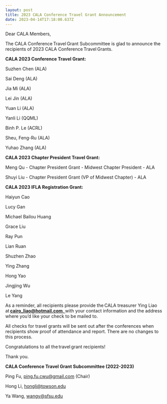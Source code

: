 ```yaml
---
layout: post
title: 2023 CALA Conference Travel Grant Announcement
date: 2023-04-14T17:18:00.637Z
---
```

Dear CALA Members, 

The CALA Conference Travel Grant Subcommittee is glad to announce the recipients of 2023 CALA Conference Travel Grants. 

**CALA 2023 Conference Travel Grant:** 

Suzhen Chen (ALA) 

Sai Deng (ALA) 

Jia Mi (ALA) 

Lei Jin (ALA) 

Yuan Li (ALA) 

Yanli Li (QQML)

Binh P. Le (ACRL) 

Sheu, Feng-Ru (ALA) 

Yuhao Zhang (ALA) 

**CALA 2023 Chapter President Travel Grant:** 

Meng Qu - Chapter President Grant - Midwest Chapter President - ALA  

Shuyi Liu - Chapter President Grant (VP of Midwest Chapter) - ALA 

**CALA 2023 IFLA Registration Grant:** 

Haiyun Cao  

Lucy Gan  

Michael Bailou Huang  

Grace Liu  

Ray Pun  

Lian Ruan  

Shuzhen Zhao  

Ying Zhang  

Hong Yao  

Jingjing Wu  

Le Yang  

As a reminder, all recipients please provide the CALA treasurer Ying Liao at [**cairo_liao@hotmail.com**, ](<>)with your contact information and the address where you’d like your check to be mailed to.  

All checks for travel grants will be sent out after the conferences when recipients show proof of attendance and report. There are no changes to this process. 

Congratulations to all the travel grant recipients!  

Thank you. 

**CALA Conference Travel Grant Subcommittee (2022-2023)**   

Ping Fu, [ping.fu.cwu@gmail.com](<>) (Chair) 

Hong Li, [hongli@towson.edu](<>) 

Ya Wang, [wangy@sfsu.edu](<>)
